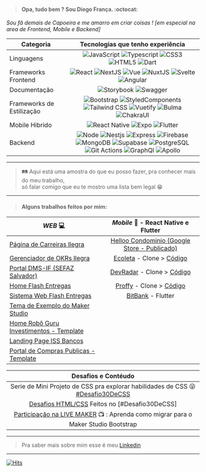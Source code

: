 > #### Opa, tudo bem ? Sou Diego França. :octocat:

*Sou fã demais de Capoeira e me amarro em criar coisas ! [em especial na area de Frontend, Mobile e Backend]*

|Categoria | Tecnologias que tenho experiência |
| ---------------- |:-----------------:|
|Linguagens | ![JavaScript](https://img.shields.io/badge/JavaScript-323330?style=for-the-badge&logo=javascript&logoColor=F7DF1E) ![Typescript](https://img.shields.io/badge/TypeScript-007ACC?style=for-the-badge&logo=typescript&logoColor=white) ![CSS3](https://img.shields.io/badge/CSS3-1572B6?style=for-the-badge&logo=css3&logoColor=white) ![HTML5](https://img.shields.io/badge/HTML5-E34F26?style=for-the-badge&logo=html5&logoColor=white) ![Dart](https://img.shields.io/badge/Dart-0175C2?style=for-the-badge&logo=dart&logoColor=white)
|Frameworks Frontend | ![React](https://img.shields.io/badge/React-20232A?style=for-the-badge&logo=react&logoColor=61DAF) ![NextJS](https://img.shields.io/badge/next.js-000000?style=for-the-badge&logo=nextdotjs&logoColor=white) ![Vue](https://img.shields.io/badge/Vue.js-35495E?style=for-the-badge&logo=vuedotjs&logoColor=4FC08D) ![NuxtJS](https://img.shields.io/badge/nuxt.js-00C58E?style=for-the-badge&logo=nuxtdotjs&logoColor=white) ![Svelte](https://img.shields.io/badge/Svelte-4A4A55?style=for-the-badge&logo=svelte&logoColor=FF3E00) ![Angular](https://img.shields.io/badge/AngularJS-E23237?style=for-the-badge&logo=angularjs&logoColor=white)
|Documentação | ![Storybook](https://img.shields.io/badge/storybook-FF4785?style=for-the-badge&logo=storybook&logoColor=white) ![Swagger](https://img.shields.io/badge/Swagger-85EA2D?style=for-the-badge&logo=Swagger&logoColor=white)
|Frameworks de Estilização | ![Bootstrap](https://img.shields.io/badge/Bootstrap-563D7C?style=for-the-badge&logo=bootstrap&logoColor=white) ![StyledComponents](https://img.shields.io/badge/styled--components-DB7093?style=for-the-badge&logo=styled-components&logoColor=white) ![Tailwind CSS](https://img.shields.io/badge/Tailwind_CSS-38B2AC?style=for-the-badge&logo=tailwind-css&logoColor=white) ![Vuetify](https://img.shields.io/badge/Vuetify-1867C0?style=for-the-badge&logo=vuetify&logoColor=white) ![Bulma](https://img.shields.io/badge/Bulma-00D1B2?style=for-the-badge&logo=Bulma&logoColor=white) ![ChakraUI](https://img.shields.io/badge/Chakra--UI-319795?style=for-the-badge&logo=chakra-ui&logoColor=white)
|Mobile Hibrido | ![React Native](https://img.shields.io/badge/React_Native-20232A?style=for-the-badge&logo=react&logoColor=61DAFB) ![Expo](https://img.shields.io/badge/Expo-1B1F23?style=for-the-badge&logo=expo&logoColor=white) ![Flutter](https://img.shields.io/badge/Flutter-02569B?style=for-the-badge&logo=flutter&logoColor=white) 
|Backend | ![Node](https://img.shields.io/badge/Node.js-339933?style=for-the-badge&logo=nodedotjs&logoColor=white) ![Nestjs](https://img.shields.io/badge/nestjs-E0234E?style=for-the-badge&logo=nestjs&logoColor=white) ![Express](https://img.shields.io/badge/Express.js-000000?style=for-the-badge&logo=express&logoColor=white) ![Firebase](https://img.shields.io/badge/firebase-ffca28?style=for-the-badge&logo=firebase&logoColor=black) ![MongoDB](https://img.shields.io/badge/MongoDB-4EA94B?style=for-the-badge&logo=mongodb&logoColor=white) ![Supabase](https://img.shields.io/badge/Supabase-181818?style=for-the-badge&logo=supabase&logoColor=white) ![PostgreSQL](https://img.shields.io/badge/PostgreSQL-316192?style=for-the-badge&logo=postgresql&logoColor=white) ![Git Actions](https://img.shields.io/badge/GitHub_Actions-2088FF?style=for-the-badge&logo=github-actions&logoColor=white) ![GraphQl](https://img.shields.io/badge/GraphQl-E10098?style=for-the-badge&logo=graphql&logoColor=white) ![Apollo](https://img.shields.io/badge/Apollo%20GraphQL-311C87?&style=for-the-badge&logo=Apollo%20GraphQL&logoColor=white)



***
> 🛤️ Aqui está uma amostra do que eu posso fazer, pra conhecer mais do meu trabalho, <br>
> só falar comigo que eu te mostro uma lista bem legal 😁
***

> #### Alguns trabalhos feitos por mim:
|*WEB* :computer: | *Mobile* :calling: - React Native e Flutter |
| ---------------- |:-----------------:|
| [Página de Carreiras Ilegra](https://ilegra.com/carreira/) | [Helloo Condominio (Google Store - Publicado)](https://play.google.com/store/apps/details?id=com.helloorg.helloo.condominio.production&hl=pt_BR&gl=US)
| [Gerenciador de OKRs Ilegra](http://okr.ilegra.com/) | [Ecoleta](https://youtu.be/pAZP_almlO0) - Clone > [Código](https://github.com/diegofranca92/estudos-rocketseat/tree/next-level-ecoleta/next-level-ecoleta/mobile)
| [Portal DMS-IF (SEFAZ Salvador)](https://dmsif.sefaz.salvador.ba.gov.br/) | [DevRadar](https://youtu.be/aIn4unl43dc)  - Clone > [Código](https://github.com/diegofranca92/estudos-rocketseat/tree/semana10/semana-omnistack-10/mobile)
| [Home Flash Entregas](https://www.flashentregas.com.br/) | [Proffy](https://youtu.be/OgZzTEvcQ2k) - Clone > [Código](https://github.com/diegofranca92/estudos-rocketseat/tree/next-level-proffy/next-level-proffy/mobile)
| [Sistema Web Flash Entregas](https://appweb.flashentregas.com.br/login) | [BitBank](https://youtu.be/nQkOahk-Buo) - Flutter
| [Tema de Exemplo do Maker Studio](https://hotelaria.softwell.com.br/hotelariaboot/open.do?sys=HOT) |
| [Home Robô Guru Investimentos - Template](http://gurusite.netlify.app/) | 
| [Landing Page ISS Bancos](https://materiais.imap.org.br/iss-bancos) |
| [Portal de Compras Publicas - Template](https://portal-compras.netlify.app/) |

<!-- | [Buscador de Filmes com a API Movie DB](https://pwa-app-host.firebaseapp.com/) | [Twich TV](https://www.youtube.com/watch?v=XGug6U3l_4c) > [Código](https://github.com/diegofranca92/ui-twitch-clone) -->

| Desafios e Contéudo |
|:-----------------:|
| Serie de Mini Projeto de CSS pra explorar habilidades de CSS :stuck_out_tongue_winking_eye: [#Desafio30DeCSS](https://codepen.io/collection/nYkBQN)|
|[Desafios HTML/CSS](https://codepen.io/collection/nYkBQN) Feitos no [#Desafio30DeCSS]|
| [Participação na LIVE MAKER](https://youtu.be/3qJZ5zEjx6U?t=1221) :tv: : Aprenda como migrar para o Maker Studio Bootstrap |

***
> Pra saber mais sobre mim esse é meu [Linkedin](https://www.linkedin.com/in/diego-fran%C3%A7a-aa66ba78/)
***
<!-- Github Stats
![Diego Status](https://github-readme-stats.vercel.app/api?username=diegofranca92&show_icons=true)
-->

[![Hits](https://hits.seeyoufarm.com/api/count/incr/badge.svg?url=https%3A%2F%2Fgithub.com%2Fdiegofranca92&count_bg=%23E7A309&title_bg=%23555555&icon=&icon_color=%23E7E7E7&title=Visitas&edge_flat=false)](https://hits.seeyoufarm.com) 
